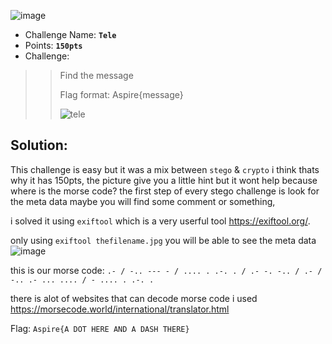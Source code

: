 ![image](https://user-images.githubusercontent.com/33517160/114091779-c53ab080-98c1-11eb-9706-5e8313ba90d0.png)

- Challenge Name: **`Tele`**
- Points: **`150pts`**
- Challenge:
>> Find the message
>> 
>> Flag format: Aspire{message}
>> 
>>![tele](https://user-images.githubusercontent.com/33517160/114091998-10ed5a00-98c2-11eb-9812-dc9c428821c9.jpg)

## Solution:
This challenge is easy but it was a mix between `stego` & `crypto` i think thats why it has 150pts,
the picture give you a little hint but it wont help because where is the morse code? the first step
of every stego challenge is look for the meta data maybe you will find some comment or something,

i solved it using `exiftool` which is a very
userful tool https://exiftool.org/.

only using `exiftool thefilename.jpg` you will be able to see the meta data
![image](https://user-images.githubusercontent.com/33517160/114092687-d932e200-98c2-11eb-87df-c2a8551445a8.png)

this is our morse code:
`.- / -.. --- - / .... . .-. . / .- -. -.. / .- / -.. .- ... .... / - .... . .-. .`

there is alot of websites that can decode morse code i used https://morsecode.world/international/translator.html

Flag: `Aspire{A DOT HERE AND A DASH THERE}`

